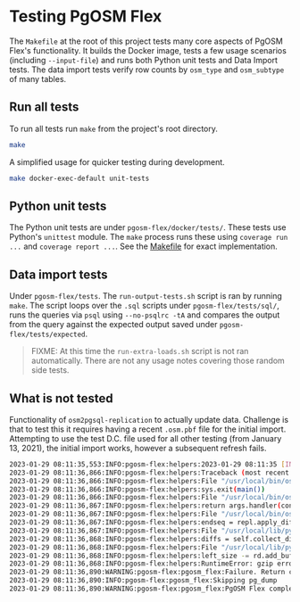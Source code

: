 # Testing PgOSM Flex

The `Makefile` at the root of this project tests many core aspects of
PgOSM Flex's functionality.  It builds the Docker image, tests a few usage
scenarios (including `--input-file`) and runs both Python unit tests
and Data Import tests.  The data import tests verify row counts by
`osm_type` and `osm_subtype` of many tables.


## Run all tests

To run all tests run `make` from the project's root directory.

```bash
make
```

A simplified usage for quicker testing during development.

```bash
make docker-exec-default unit-tests
```


## Python unit tests

The Python unit tests are under `pgosm-flex/docker/tests/`.  These tests use
Python's `unittest` module.  The `make` process runs these using
`coverage run ...` and `coverage report ...`.
See the [Makefile](https://github.com/rustprooflabs/pgosm-flex/blob/main/Makefile)
for exact implementation.


## Data import tests

Under `pgosm-flex/tests`.  The `run-output-tests.sh` script is ran by
running `make`.  The script loops over the `.sql` scripts under
`pgosm-flex/tests/sql/`, runs the queries via `psql` using
`--no-psqlrc -tA` and compares the output from the query against the
expected output saved under `pgosm-flex/tests/expected`.




> FIXME: At this time the `run-extra-loads.sh` script is not ran automatically.  There are not any usage notes covering those random side tests.


## What is not tested

Functionality of `osm2pgsql-replication` to actually update data.  Challenge
is that to test this it requires having a recent `.osm.pbf` file for the initial
import. Attempting to use the test D.C. file used for all other testing
(from January 13, 2021), the initial import works, however a subsequent
refresh fails.

```bash
2023-01-29 08:11:35,553:INFO:pgosm-flex:helpers:2023-01-29 08:11:35 [INFO]: Using replication service 'http://download.geofabrik.de/north-america/us/district-of-columbia-updates'. Current sequence 2856 (2021-01-13 14:42:03-07:00).
2023-01-29 08:11:36,866:INFO:pgosm-flex:helpers:Traceback (most recent call last):
2023-01-29 08:11:36,866:INFO:pgosm-flex:helpers:File "/usr/local/bin/osm2pgsql-replication", line 556, in <module>
2023-01-29 08:11:36,866:INFO:pgosm-flex:helpers:sys.exit(main())
2023-01-29 08:11:36,866:INFO:pgosm-flex:helpers:File "/usr/local/bin/osm2pgsql-replication", line 550, in main
2023-01-29 08:11:36,867:INFO:pgosm-flex:helpers:return args.handler(conn, args)
2023-01-29 08:11:36,867:INFO:pgosm-flex:helpers:File "/usr/local/bin/osm2pgsql-replication", line 402, in update
2023-01-29 08:11:36,867:INFO:pgosm-flex:helpers:endseq = repl.apply_diffs(outhandler, seq + 1,
2023-01-29 08:11:36,867:INFO:pgosm-flex:helpers:File "/usr/local/lib/python3.9/dist-packages/osmium/replication/server.py", line 177, in apply_diffs
2023-01-29 08:11:36,868:INFO:pgosm-flex:helpers:diffs = self.collect_diffs(start_id, max_size)
2023-01-29 08:11:36,868:INFO:pgosm-flex:helpers:File "/usr/local/lib/python3.9/dist-packages/osmium/replication/server.py", line 143, in collect_diffs
2023-01-29 08:11:36,868:INFO:pgosm-flex:helpers:left_size -= rd.add_buffer(diffdata, self.diff_type)
2023-01-29 08:11:36,868:INFO:pgosm-flex:helpers:RuntimeError: gzip error: inflate failed: incorrect header check
2023-01-29 08:11:36,890:WARNING:pgosm-flex:pgosm_flex:Failure. Return code: 1
2023-01-29 08:11:36,890:INFO:pgosm-flex:pgosm_flex:Skipping pg_dump
2023-01-29 08:11:36,890:WARNING:pgosm-flex:pgosm_flex:PgOSM Flex completed with errors. Details in output
```



